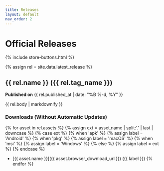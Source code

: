 ```yaml
---
title: Releases
layout: default
nav_order: 2
---
```


# Official Releases

{% include store-buttons.html %}

{% assign rel = site.data.latest_release %}

## {{ rel.name }} ({{ rel.tag_name }})
**Published on** {{ rel.published_at | date: "%B %-d, %Y" }}

{{ rel.body | markdownify }}

### Downloads (Without Automatic Updates)
{% for asset in rel.assets %}
  {% assign ext = asset.name | split:'.' | last | downcase %}
  {% case ext %}
    {% when 'apk' %}
      {% assign label = 'Android' %}
    {% when 'pkg' %}
      {% assign label = 'macOS' %}
    {% when 'msi' %}
      {% assign label = 'Windows' %}
    {% else %}
      {% assign label = ext %}
  {% endcase %}
- [{{ asset.name }}]({{ asset.browser_download_url }}) ({{ label }})
{% endfor %}
